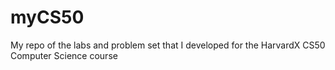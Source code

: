 # myCS50
My repo of the labs and problem set that I developed for the HarvardX CS50 Computer Science course
